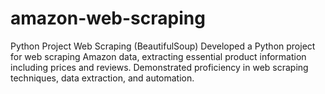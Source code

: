 # amazon-web-scraping
Python Project Web Scraping (BeautifulSoup)
Developed a Python project for web scraping Amazon data, extracting essential product information including prices and reviews. Demonstrated
proficiency in web scraping techniques, data extraction, and automation.
